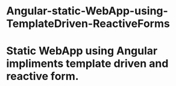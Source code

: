 # Angular-static-WebApp-using-TemplateDriven-ReactiveForms
# Static WebApp using Angular impliments template driven and reactive form.

